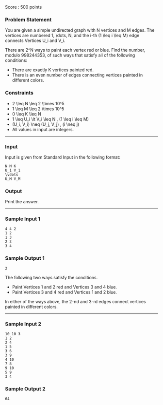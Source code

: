 Score : 500 points

### Problem Statement

You are given a simple undirected graph with N vertices and M edges. The vertices are numbered 1, \dots, N, and the i-th (1 \leq i \leq M) edge connects Vertices U\_i and V\_i.

There are 2^N ways to paint each vertex red or blue. Find the number, modulo 998244353, of such ways that satisfy all of the following conditions:

* There are exactly K vertices painted red.
* There is an even number of edges connecting vertices painted in different colors.

### Constraints

* 2 \leq N \leq 2 \times 10^5
* 1 \leq M \leq 2 \times 10^5
* 0 \leq K \leq N
* 1 \leq U\_i \lt V\_i \leq N \, (1 \leq i \leq M)
* (U\_i, V\_i) \neq (U\_j, V\_j) \, (i \neq j)
* All values in input are integers.

---

### Input

Input is given from Standard Input in the following format:

```
N M K
U_1 V_1
\vdots
U_M V_M
```

### Output

Print the answer.

---

### Sample Input 1

```
4 4 2
1 2
1 3
2 3
3 4
```

### Sample Output 1

```
2
```

The following two ways satisfy the conditions.

* Paint Vertices 1 and 2 red and Vertices 3 and 4 blue.
* Paint Vertices 3 and 4 red and Vertices 1 and 2 blue.

In either of the ways above, the 2-nd and 3-rd edges connect vertices painted in different colors.

---

### Sample Input 2

```
10 10 3
1 2
2 4
1 5
3 6
3 9
4 10
7 8
9 10
5 9
3 4
```

### Sample Output 2

```
64
```